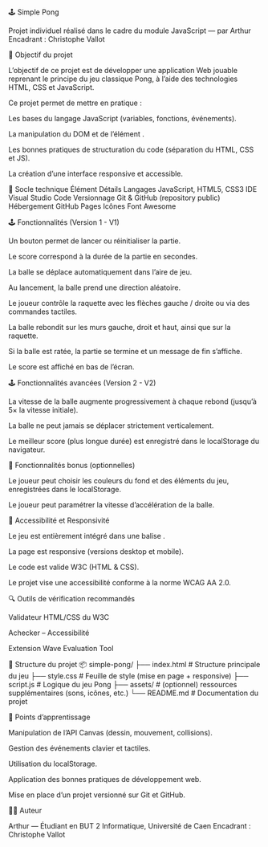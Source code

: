 🕹️ Simple Pong

Projet individuel réalisé dans le cadre du module JavaScript — par Arthur
Encadrant : Christophe Vallot

🎯 Objectif du projet

L’objectif de ce projet est de développer une application Web jouable reprenant le principe du jeu classique Pong, à l’aide des technologies HTML, CSS et JavaScript.

Ce projet permet de mettre en pratique :

Les bases du langage JavaScript (variables, fonctions, événements).

La manipulation du DOM et de l’élément <canvas>.

Les bonnes pratiques de structuration du code (séparation du HTML, CSS et JS).

La création d’une interface responsive et accessible.

🧰 Socle technique
Élément	Détails
Langages	JavaScript, HTML5, CSS3
IDE	Visual Studio Code
Versionnage	Git & GitHub (repository public)
Hébergement	GitHub Pages
Icônes	Font Awesome

🕹️ Fonctionnalités (Version 1 - V1)

Un bouton permet de lancer ou réinitialiser la partie.

Le score correspond à la durée de la partie en secondes.

La balle se déplace automatiquement dans l’aire de jeu.

Au lancement, la balle prend une direction aléatoire.

Le joueur contrôle la raquette avec les flèches gauche / droite ou via des commandes tactiles.

La balle rebondit sur les murs gauche, droit et haut, ainsi que sur la raquette.

Si la balle est ratée, la partie se termine et un message de fin s’affiche.

Le score est affiché en bas de l’écran.

🕹️ Fonctionnalités avancées (Version 2 - V2)

La vitesse de la balle augmente progressivement à chaque rebond (jusqu’à 5× la vitesse initiale).

La balle ne peut jamais se déplacer strictement verticalement.

Le meilleur score (plus longue durée) est enregistré dans le localStorage du navigateur.

🚀 Fonctionnalités bonus (optionnelles)

Le joueur peut choisir les couleurs du fond et des éléments du jeu, enregistrées dans le localStorage.

Le joueur peut paramétrer la vitesse d’accélération de la balle.

📱 Accessibilité et Responsivité

Le jeu est entièrement intégré dans une balise <canvas>.

La page est responsive (versions desktop et mobile).

Le code est valide W3C (HTML & CSS).

Le projet vise une accessibilité conforme à la norme WCAG AA 2.0.

🔍 Outils de vérification recommandés

Validateur HTML/CSS du W3C

Achecker – Accessibilité

Extension Wave Evaluation Tool

💾 Structure du projet
📦 simple-pong/
├── index.html        # Structure principale du jeu
├── style.css         # Feuille de style (mise en page + responsive)
├── script.js         # Logique du jeu Pong
├── assets/           # (optionnel) ressources supplémentaires (sons, icônes, etc.)
└── README.md         # Documentation du projet

🧠 Points d’apprentissage

Manipulation de l’API Canvas (dessin, mouvement, collisions).

Gestion des événements clavier et tactiles.

Utilisation du localStorage.

Application des bonnes pratiques de développement web.

Mise en place d’un projet versionné sur Git et GitHub.

👨‍💻 Auteur

Arthur — Étudiant en BUT 2 Informatique, Université de Caen
Encadrant : Christophe Vallot
